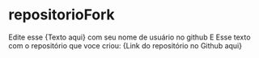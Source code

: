 # repositorioFork

Edite esse {Texto aqui} com seu nome de usuário no github
E Esse texto com o repositório que voce criou: {Link do repositório no Github aqui}
